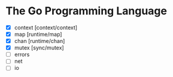 # The Go Programming Language

- [x] context [context/context]
- [x] map [runtime/map]
- [x] chan [runtime/chan]
- [x] mutex [sync/mutex]
- [ ] errors
- [ ] net
- [ ] io